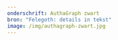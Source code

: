 ```yaml
---
onderschrift: AuthaGraph zwart
bron: "Felegoth: details in tekst"
image: /img/authagraph-zwart.jpg
---
```

